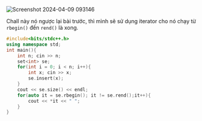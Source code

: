 ![Screenshot 2024-04-09 093146](https://github.com/Llam-a/Practice_Cpp/assets/115911041/46de4c4e-0cdc-4029-b6ed-c2331fdbb52d)

Chall này nó ngược lại bài trước, thì mình sẽ sử dụng iterator cho nó chạy từ `rbegin()` đến `rend()` là xong.

```cpp
#include<bits/stdc++.h>
using namespace std;
int main(){
    int n; cin >> n;
    set<int> se;
    for(int i = 0; i < n; i++){
        int x; cin >> x;
        se.insert(x);
    }
    cout << se.size() << endl;
    for(auto it = se.rbegin(); it != se.rend();it++){
        cout << *it << " ";
    }
}
```

